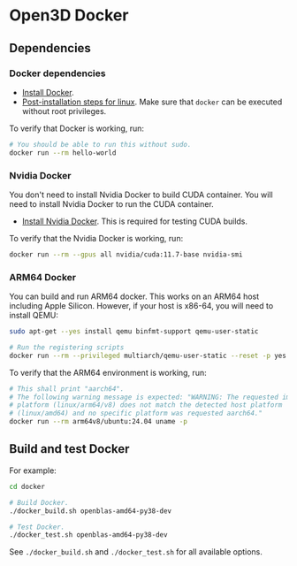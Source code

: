 # Open3D Docker

## Dependencies

### Docker dependencies

- [Install Docker](https://docs.docker.com/get-docker/).
- [Post-installation steps for linux](https://docs.docker.com/engine/install/linux-postinstall/).
  Make sure that `docker` can be executed without root privileges.

To verify that Docker is working, run:

```bash
# You should be able to run this without sudo.
docker run --rm hello-world
```

### Nvidia Docker

You don't need to install Nvidia Docker to build CUDA container. You will need
to install Nvidia Docker to run the CUDA container.

- [Install Nvidia Docker](https://docs.nvidia.com/datacenter/cloud-native/container-toolkit/install-guide.html#setting-up-nvidia-container-toolkit).
  This is required for testing CUDA builds.

To verify that the Nvidia Docker is working, run:

```bash
docker run --rm --gpus all nvidia/cuda:11.7-base nvidia-smi
```

### ARM64 Docker

You can build and run ARM64 docker. This works on an ARM64 host including Apple
Silicon. However, if your host is x86-64, you will need to install QEMU:

```bash
sudo apt-get --yes install qemu binfmt-support qemu-user-static

# Run the registering scripts
docker run --rm --privileged multiarch/qemu-user-static --reset -p yes
```

To verify that the ARM64 environment is working, run:

```bash
# This shall print "aarch64".
# The following warning message is expected: "WARNING: The requested image's
# platform (linux/arm64/v8) does not match the detected host platform
# (linux/amd64) and no specific platform was requested aarch64."
docker run --rm arm64v8/ubuntu:24.04 uname -p
```

## Build and test Docker

For example:

```bash
cd docker

# Build Docker.
./docker_build.sh openblas-amd64-py38-dev

# Test Docker.
./docker_test.sh openblas-amd64-py38-dev
```

See `./docker_build.sh` and `./docker_test.sh` for all available options.
